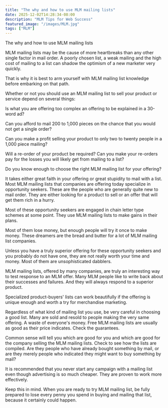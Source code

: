 ```yaml
---
title: "The why and how to use MLM mailing lists"
date: 2025-12-02T14:28:34-08:00
description: "MLM Tips for Web Success"
featured_image: "/images/MLM.jpg"
tags: ["MLM"]
---
```


The why and how to use MLM mailing lists


MLM mailing lists may be the cause of more heartbreaks than any other single factor in mail order. A poorly chosen list, a weak mailing and the high cost of mailing to a list can shadow the optimism of a new marketer very quickly.
 
That is why it is best to arm yourself with MLM mailing list knowledge before embarking on that path.

Whether or not you should use an MLM mailing list to sell your product or service depend on several things:

Is what you are offering too complex an offering to be explained in a 30-word ad?

Can you afford to mail 200 to 1,000 pieces on the chance that you would not get a single order?

Can you make a profit selling your product to only two to twenty people in a 1,000 piece mailing?

Will a re-order of your product be required? Can you make your re-orders pay for the losses you will likely get from mailing to a list?

Do you know enough to choose the right MLM mailing list for your offering?

It takes either great faith in your offering or great stupidity to mail with a list. Most MLM mailing lists that companies are offering today specialize in opportunity seekers. These are the people who are generally quite new to mail order. They are either looking for a product to sell or an offer that will get them rich in a hurry.

Most of these opportunity seekers are engaged in chain letter type schemes at some point. They use MLM mailing lists to make gains in their plans. 

Most of them lose money, but enough people will try it once to make money. These dreamers are the bread and butter for a lot of MLM mailing list companies. 

Unless you have a truly superior offering for these opportunity seekers and you probably do not have one, they are not really worth your time and money. Most of them are unsophisticated dabblers.

MLM mailing lists, offered by many companies, are truly an interesting way to test response to an MLM offer. Many MLM people like to write back about their successes and failures. And they will always respond to a superior product.

Specialized product-buyers' lists can work beautifully if the offering is unique enough and worth a try for merchandise marketing.

Regardless of what kind of mailing list you use, be very careful in choosing a good list. Many are sold and resold to people making the very same offering. A waste of everyone's money. Free MLM mailing lists are usually as good as their price indicates. Check the guarantees. 

Common sense will tell you which are good for you and which are good for the company selling the MLM mailing lists. Check to see how the lists are compiled. Are they people who have already bought something by mail, or are they merely people who indicated they might want to buy something by mail?

It is recommended that you never start any campaign with a mailing list even though advertising is so much cheaper. They are proven to work more effectively.

Keep this in mind. When you are ready to try MLM mailing list, be fully prepared to lose every penny you spend in buying and mailing that list, because it certainly could happen.

